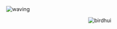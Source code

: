 ##  <a id="waving">
![waving](https://capsule-render.vercel.app/api?type=waving&height=270&text=Welcome!%20My%20little%20Github%20&fontSize=40&fontAlign=65&fontAlignY=40&color=gradient)

<!-- [![Solved.ac
프로필](http://mazassumnida.wtf/api/v2/generate_badge?boj=birdhui)](https://solved.ac/malkoring) -->
<p align="center"> <img src="https://github-readme-stats.vercel.app/api?username=birdhui&show_icons=true&theme=transparent" alt="birdhui" /> 



 
<!--
**birdhui/birdhui** is a ✨ _special_ ✨ repository because its `README.md` (this file) appears on your GitHub profile.

Here are some ideas to get you started:

- 🔭 I’m currently working on ...
- 🌱 I’m currently learning ...
- 👯 I’m looking to collaborate on ...
- 🤔 I’m looking for help with ...
- 💬 Ask me about ...
- 📫 How to reach me: ...
- 😄 Pronouns: ...
- ⚡ Fun fact: ...
-->
